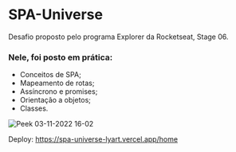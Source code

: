 # SPA-Universe

Desafio proposto pelo programa Explorer da Rocketseat, Stage 06.

<h3> Nele, foi posto em prática:</h3>

- Conceitos de SPA;
- Mapeamento de rotas;
- Assíncrono e promises;
- Orientação a objetos;
- Classes.



![Peek 03-11-2022 16-02](https://user-images.githubusercontent.com/102126245/199813588-f19c0839-b9fc-4db5-8402-4f924071140a.gif)


Deploy: https://spa-universe-lyart.vercel.app/home
